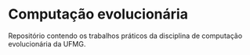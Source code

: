 # Computação evolucionária

Repositório contendo os trabalhos práticos da disciplina de computação evolucionária da UFMG.